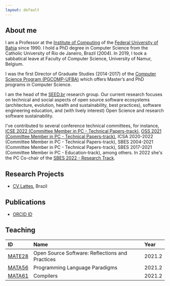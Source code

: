 ```yaml
---
layout: default
---
```


## About me 

I am a Professor at the [Institute of Computing](https://computacao.ufba.br/) 
of the [Federal University of Bahia](https://ufba.br/) since 1990. 
I hold a PhD degree in Computer Science from the Catholic University of Rio de Janeiro, Brazil (2004). 
In 2019, I took a sabbatical leave at Faculty of Computer Science, University of Namur, Belgium.

I was the first Director of Graduate Studies (2014-2017) of the 
[Computer Science Program (PGCOMP-UFBA)](https://computacao.ufba.br/pt-br/programa-de-pos-graduacao-em-ciencia-da-computacao) 
which offers Master’s and PhD programs in Computer Science. 

I am the head of the [SEED.br](https://seed-br.github.io/) research group.
Our current research focuses on technical and social aspects of open source software ecosystems (architecture, evolution, health and sustainability, best practices), software engineering education, and (with lively interest) Open Science and research software sustainability.

I've contributed to several conference technical committees, for instance, 
[ICSE 2022 (Committee Member in PC - Technical Papers-track)](https://conf.researchr.org/profile/christinavonflach),
[OSS 2021 (Committee Member in PC - Technical Papers-track)](https://www.oss2021.org/committee/oss-2021-papers-program-committee), 
ICSA 2020-2022 (Committee Member in PC - Technical Papers-track), 
SBES 2004-2021 (Committee Member in PC - Technical Papers-track), 
SBES 2017-2021 (Committee Member in PC - Education-track), among others.
In 2022 she's the PC Co-chair of the [SBES 2022 - Research Track](https://cbsoft2022.facom.ufu.br/).
 
## Research Projects

* [CV Lattes](http://lattes.cnpq.br/1827829018668226), Brazil

## Publications

* [ORCID ID](https://orcid.org/0000-0001-5172-9641)

## Teaching

| ID     | Name                                            | Year   |
|:-------|:------------------------------------------------|:-------|
|[MATE28](https://github.com/mate28-ic-ufba/turma-20212)|Open Source Software: Reflections and Practices|2021.2|
|[MATA56](https://github.com/mata56-ic-ufba/paradigmas)|Programming Language Paradigms|2021.2|
|[MATA61](https://github.com/mata61-ic-ufba/compiladores)|Compilers|2021.2|


